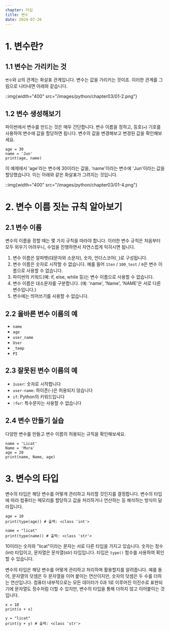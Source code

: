 ```yaml
---
chapter: 타입
title: 변수
date: 2024-07-26
---
```


# 1. 변수란?

## 1.1 변수는 가리키는 것

`변수`와 `값`의 관계는 화살표 관계입니다. 변수는 값을 가리키는 것이죠. 이러한 관계를 그림으로 나타내면 아래와 같습니다.

::img{width="400" src="/images/python/chapter03/01-2.png"}

## 1.2 변수 생성해보기

파이썬에서 변수를 만드는 것은 매우 간단합니다. 변수 이름을 정하고, 등호(`=`) 기호를 사용하여 변수에 값을 할당하면 됩니다. 변수의 값을 변경해보고 변경된 값을 확인해보세요.

```python-exec
age = 30
name = 'Jun'
print(age, name)
```

이 예제에서 'age'라는 변수에 30이라는 값을, 'name'이라는 변수에 'Jun'이라는 값을 할당했습니다. 이는 아래와 같은 화살표가 그려지는 것입니다.

::img{width="400" src="/images/python/chapter03/01-4.png"}

# 2. 변수 이름 짓는 규칙 알아보기

## 2.1 변수 이름

변수의 이름을 정할 때는 몇 가지 규칙을 따라야 합니다. 이러한 변수 규칙은 처음부터 모두 외우기 어려우니, 수업을 진행하면서 자연스럽게 익히시면 됩니다.

1. 변수 이름은 알파벳(대문자와 소문자), 숫자, 언더스코어(`_`)로 구성됩니다.
2. 변수 이름은 숫자로 시작할 수 없습니다. 예를 들어 `1ten` / `100_test` / `0`은 변수 이름으로 사용할 수 없습니다.
3. 파이썬의 키워드(예: if, else, while 등)는 변수 이름으로 사용할 수 없습니다.
4. 변수 이름은 대소문자를 구분합니다. (예: 'name', 'Name', 'NAME'은 서로 다른 변수입니다.)
5. 변수에는 띄어쓰기를 사용할 수 없습니다.

## 2.2 올바른 변수 이름의 예

- `name`
- `age`
- `user_name`
- `User`
- `_temp`
- `PI`

## 2.3 잘못된 변수 이름의 예

- `1user`: 숫자로 시작합니다
- `user-name`: 하이픈(-)은 허용되지 않습니다
- `if`: Python의 키워드입니다
- `!for`: 특수문자는 사용할 수 없습니다

## 2.4 변수 만들기 실습
다양한 변수를 만들고 변수 이름의 허용되는 규칙을 확인해보세요.

```python-exec
name = 'Licat'
Name = 'Mura'
age = 20
print(name, Name, age)
```

# 3. 변수의 타입

변수의 타입은 해당 변수를 어떻게 관리하고 처리할 것인지를 결정합니다. 변수의 타입에 따라 컴퓨터는 메모리를 할당하고 값을 처리하거나 연산하는 등 해석하는 방식이 달라집니다.

```python-exec
age = 10
print(type(age)) # 출력: <class 'int'>

name = "licat"
print(type(name)) # 출력: <class 'str'>
```

10이라는 숫자와 "licat"이라는 문자는 서로 다른 타입을 가지고 있습니다. 숫자는 정수(int) 타입이고, 문자열은 문자열(str) 타입입니다. 타입은 `type()` 함수를 사용하여 확인할 수 있습니다.

변수의 타입은 해당 변수를 어떻게 관리하고 처리하며 활용할지를 알려줍니다. 예를 들어, 문자열의 덧셈은 두 문자열을 이어 붙이는 연산이지만, 숫자의 덧셈은 두 수를 더하는 연산입니다. 컴퓨터 내부적으로는 모든 데이터가 0과 1로 이루어진 이진수로 표현되기에 문자열도 정수처럼 더할 수 있지만, 변수의 타입을 통해 더하지 않고 이어붙이는 것입니다.

```python-exec
x = 10
print(x + x)

y = "licat"
print(y + y) # 출력: <class 'str'>
```